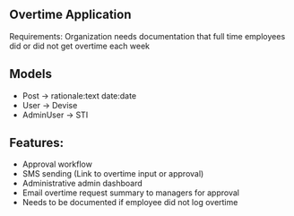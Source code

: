 ## Overtime Application
Requirements: Organization needs documentation that full time employees did or did not get overtime each week

## Models
- Post -> rationale:text date:date
- User -> Devise
- AdminUser -> STI

## Features:
- Approval workflow
- SMS sending (Link to overtime input or approval)
- Administrative admin dashboard
- Email overtime request summary to managers for approval
- Needs to be documented if employee did not log overtime